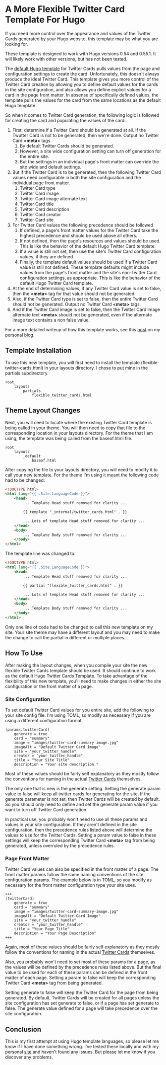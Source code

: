 # A More Flexible Twitter Card Template For Hugo

If you need more control over the appearance and values of the Twitter Cards generated by your Hugo website, this template may be what you are looking for.

These template is designed to work with Hugo versions 0.54 and 0.55.1. It will likely work with other versions, but has not been tested.

The [default Hugo template](https://github.com/gohugoio/hugo/blob/master/tpl/tplimpl/embedded/templates/twitter_cards.html) for Twitter Cards pulls values from the page and configuration settings to create the card. Unfortunately, this doesn't always produce the ideal Twitter Card. This template gives you more control of the Twitter Card creation by allowing you to define default values for the cards in the site configuration, and also allows you define explicit values for a card in the page front matter. In absense of specifically defined values, the template pulls the values for the card from the same locations as the default Hugo template.

So when it comes to Twitter Card generation, the following logic is followed for creating the card and populating the values of the card:

1. First, determine if a Twitter Card should be generated at all. If the Twutter Card is not to be generated, then we're done. Output no Twitter Card **\<meta\>** tags.
    1. By default Twitter Cards should be generated.
    2. However, a site wide configuration setting can turn off generation for the entire site.
    3. But the settings in an individual page's front matter can override the site wide and default settings.
2. But if the Twitter Card is to be generated, then the following Twitter Card values need configurable in both the site configuration and the individual page front matter.
    1. Twitter Card type
    2. Twitter Card image
    3. Twitter Card image alternate text
    4. Twitter Card title
    5. Twitter Card description
    6. Twitter Card creator
    7. Twitter Card site
3. For Twitter Card values the following precedence should be followed.
    1. If defined, a page's front matter values for the Twitter Card take the highest precedence and should be used above all others.
    2. If not defined, then the page's resources and values should be used. This is like the behavior of the default Hugo Twitter Card template.
    3. If a value is still not set, then use the site's Twitter Card configuration values, if they are defined.
    4. Finally, the template default values should be used if a Twitter Card value is still not defined. These template defaults might include values from the page's front matter and the site's non-Twitter Card configuration settings, as appropriate. This is like the behavior of the default Hugo Twitter Card template.
4. At the end of determining values, if any Twitter Card value is set to false, then the **\<meta\>** tag for that value should not be generated.
5. Also, if the Twitter Card type is set to false, then the entire Twitter Card should not be generated. Output no Twitter Card **\<meta\>** tags.
6. And if the Twitter Card image is set to false, then the Twitter Card image alternate text **\<meta\>** should not be generated, even if the alternate image text contains a non false value.

For a more detailed writeup of how this template works, see this [post](https://dereckcurry.com/posts/more-flexible-twitter-cards-in-hugo/) on my personal [blog](https://dereckcurry.com/posts/).


## Template Installation

To use this new template, you will first need to install the template (flexible-twitter-cards.html) in your layouts directory. I chose to put mine in the partials subdirectory.

```
root
    layouts
        partials
            flexible_twitter_cards.html
```

## Theme Layout Changes

Next, you will need to locate where the existing Twitter Card template is being called in your theme. You will then need to copy that file to the corresponding location in your layouts directory. For the theme that I am using, the template was being called from the baseof.html file.

```
root
    layouts
        _default
            baseof.html
```

After copying the file to your layouts directory, you will need to modify it to call your new template. For the theme I'm using it meant the following code had to be changed:

```html
<!DOCTYPE html>
<html lang="{{ .Site.LanguageCode }}">
    <head>
        ... Template Head stuff removed for clarity ...

        {{ template "_internal/twitter_cards.html" . }}

        ... Lots of template Head stuff removed for clarity ...
    </head>
    <body>
        ... Template Body stuff removed for clarity ...
    </body>
</html>
```

The template line was changed to:

```html
<!DOCTYPE html>
<html lang="{{ .Site.LanguageCode }}">
    <head>
        ... Template Head stuff removed for clarity ...

        {{ partial "flexible_twitter_cards.html" . }}

        ... Lots of template Head stuff removed for clarity ...
    </head>
    <body>
        ... Template Body stuff removed for clarity ...
    </body>
</html>
```

Only one line of code had to be changed to call this new template on my site. Your site theme may have a different layout and you may need to make the change to call the partial in different or multiple places.


## How To Use

After making the layout changes, when you compile your site the new flexible Twitter Cards template should be used. It should continue to work as the default Hugo Twitter Cards Template. To take advantage of the flexibility of this new template, you'll need to make changes in either the site configuration or the front matter of a page.


### Site Configuration

To set default Twitter Card values for you entire site, add the following to your site config file. I'm using TOML, so modify as necessary if you are using a different configuration format.

```
[params.twitterCard]
    generate = true
    card = "summary"
    image = "images/twitter-card-summary-image.jpg"
    imageAlt = "Default Twitter Card Image"
    site = "your_twitter_handle"
    creator = "your_twitter_handle"
    title = "Your Site Title"
    description = "Your site description."
```

Most of these values should be fairly self explanatory as they mostly follow the conventions for naming in the actual [Twitter Cards](https://developer.twitter.com/en/docs/tweets/optimize-with-cards/overview/abouts-cards) themselves.

The only one that is new is the generate setting. Setting the generate param value to false will keep all twitter cards for generating for the site. If the generate parameter is not set, then Twitter Cards will be created by default. So you should only need to define and set the generate param value if you want to turn off Twitter Card generation.

In practical use, you probably won't need to use all these params and values in your site configuration. If they aren't defined in the site configuration, then the precedence rules listed above will determine the values to use for the Twitter Cards. Setting a param value to false in these settings will keep the corresponding Twitter Card **\<meta\>** tag from being generated, unless overruled by the precedence rules.


### Page Front Matter

Twitter Card values can also be specified in the front matter of a page. The front matter params follow the same naming conventions of the site configuration params. The example below is in TOML, so you modify as necessary for the front matter configuration type your site uses.

```
+++
[twitterCard]
    generate = true
    card = "summary"
    image = "images/twitter-card-summary-image.jpg"
    imageAlt = "Default Twitter Card Image"
    site = "your_twitter_handle"
    creator = "your_twitter_handle"
    title = "Your Page Title"
    description = "Your Page Description"
+++
```

Again, most of these values should be fairly self explanatory as they mostly follow the conventions for naming in the actual [Twitter Cards](https://developer.twitter.com/en/docs/tweets/optimize-with-cards/overview/abouts-cards) themselves.

Also, you probably won't need to set most of these params for a page, as the values will be defined by the precedence rules listed above. But the final value to be used for each of these params can be defined in the front matter of each page. Setting a param to false will keep the corresponding Twitter Card **\<meta\>** tag from being generated.

Setting generate to false will keep the Twitter Card for the page from being generated. By default, Twitter Cards will be created for all pages unless the site configuration has set generate to false, or if a page has set generate to false. The generate value defined for a page will take precedence over the site configuration.


## Conclusion

This is my first attempt at using Hugo template languages, so please let me know if I have done something wrong. I've tested these locally and with my personal [site](https://dereckcurry.com) and haven't found any issues. But please let me know if you discover any problems.